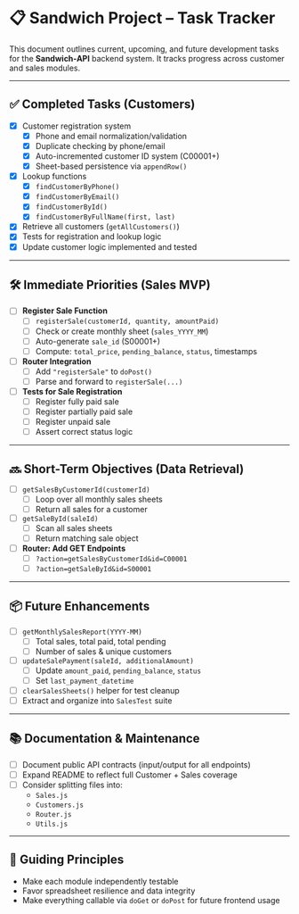 # 📋 Sandwich Project – Task Tracker

This document outlines current, upcoming, and future development tasks for the **Sandwich-API** backend system. It tracks progress across customer and sales modules.

---

## ✅ Completed Tasks (Customers)

- [x] Customer registration system
  - [x] Phone and email normalization/validation
  - [x] Duplicate checking by phone/email
  - [x] Auto-incremented customer ID system (C00001+)
  - [x] Sheet-based persistence via `appendRow()`
- [x] Lookup functions
  - [x] `findCustomerByPhone()`
  - [x] `findCustomerByEmail()`
  - [x] `findCustomerById()`
  - [x] `findCustomerByFullName(first, last)`
- [x] Retrieve all customers (`getAllCustomers()`)
- [x] Tests for registration and lookup logic
- [x] Update customer logic implemented and tested

---

## 🛠️ Immediate Priorities (Sales MVP)

- [ ] **Register Sale Function**
  - [ ] `registerSale(customerId, quantity, amountPaid)`
  - [ ] Check or create monthly sheet (`sales_YYYY_MM`)
  - [ ] Auto-generate `sale_id` (S00001+)
  - [ ] Compute: `total_price`, `pending_balance`, `status`, timestamps
- [ ] **Router Integration**
  - [ ] Add `"registerSale"` to `doPost()`
  - [ ] Parse and forward to `registerSale(...)`

- [ ] **Tests for Sale Registration**
  - [ ] Register fully paid sale
  - [ ] Register partially paid sale
  - [ ] Register unpaid sale
  - [ ] Assert correct status logic

---

## 🔜 Short-Term Objectives (Data Retrieval)

- [ ] `getSalesByCustomerId(customerId)`
  - [ ] Loop over all monthly sales sheets
  - [ ] Return all sales for a customer
- [ ] `getSaleById(saleId)`
  - [ ] Scan all sales sheets
  - [ ] Return matching sale object
- [ ] **Router: Add GET Endpoints**
  - [ ] `?action=getSalesByCustomerId&id=C00001`
  - [ ] `?action=getSaleById&id=S00001`

---

## 📦 Future Enhancements

- [ ] `getMonthlySalesReport(YYYY-MM)`
  - [ ] Total sales, total paid, total pending
  - [ ] Number of sales & unique customers
- [ ] `updateSalePayment(saleId, additionalAmount)`
  - [ ] Update `amount_paid`, `pending_balance`, `status`
  - [ ] Set `last_payment_datetime`
- [ ] `clearSalesSheets()` helper for test cleanup
- [ ] Extract and organize into `SalesTest` suite

---

## 📚 Documentation & Maintenance

- [ ] Document public API contracts (input/output for all endpoints)
- [ ] Expand README to reflect full Customer + Sales coverage
- [ ] Consider splitting files into:
  - `Sales.js`
  - `Customers.js`
  - `Router.js`
  - `Utils.js`

---

## 🧭 Guiding Principles

- Make each module independently testable
- Favor spreadsheet resilience and data integrity
- Make everything callable via `doGet` or `doPost` for future frontend usage
